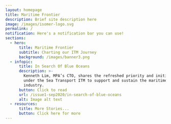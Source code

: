 ```yaml
---
layout: homepage
title: Maritime Frontier
description: Brief site description here
image: /images/isomer-logo.svg
permalink: /
notification: Here's a notification bar you can use!
sections:
  - hero:
      title: Maritime Frontier
      subtitle: Charting our ITM Journey
      background: /images/banner3.png
  - infopic:
      title: In Search Of Blue Oceans
      description: >-
        Kenneth Lim, MPA’s CTO, shares the refreshed priority and initiatives
        under the Sea Transport ITM to support and sustain the maritime
        industry.
      button: Click to read
      url: /issue1-sep2020/in-search-of-blue-oceans
      alt: Image alt text
  - resources:
      title: More Stories...
      button: Click here for more
---
```

